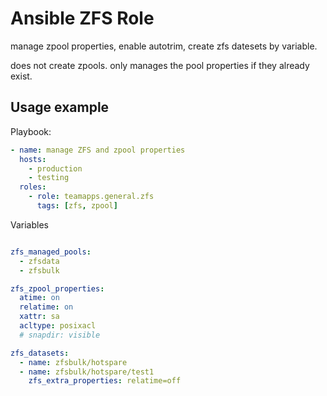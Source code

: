 # Ansible ZFS Role

manage zpool properties, enable autotrim, create zfs datesets by variable.

does not create zpools. only manages the pool properties if they already exist.

## Usage example

Playbook:

~~~yaml
- name: manage ZFS and zpool properties
  hosts:
    - production
    - testing
  roles:
    - role: teamapps.general.zfs
      tags: [zfs, zpool]
~~~

Variables

~~~yaml

zfs_managed_pools:
  - zfsdata
  - zfsbulk

zfs_zpool_properties:
  atime: on
  relatime: on
  xattr: sa
  acltype: posixacl
  # snapdir: visible

zfs_datasets:
  - name: zfsbulk/hotspare
  - name: zfsbulk/hotspare/test1
    zfs_extra_properties: relatime=off

~~~
